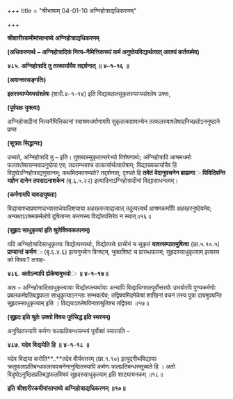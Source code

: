 +++
title = "श्रीभाष्यम् 04-01-10 अग्निहोत्राद्यधिकरणम्"

+++
<div claऽऽ="elementor-widget-container">

**श्रीशारीरकमीमांसाभाष्ये** **अग्निहोत्राद्यधिकरणम्**

**(अधिकरणार्थः – अग्निहोत्रादिकं नित्य-नैमित्तिकरूपं कर्म अनुष्ठेयविद्यार्थत्वात् अवश्यं कर्तव्यमेव)**

**४८५**. **अग्निहोत्रादि** **तु** **तत्कार्यायैव** **तद्दर्शनात्** **॥** **४**–**१**–**१६** **॥**

**(अवान्तरसङ्गतिः)**

**इतरस्याप्येवमसंश्लेषः** (शारी.४-१-१४) इति विद्याबलात्सुकृतस्याप्यसंश्लेष उक्तः,

**(पूर्वपक्षः युक्त्या)**

अग्निहोत्रादीनां नित्यनैमित्तिकानां स्वाश्रमधर्माणामपि सुकृतत्वसामान्येन तत्फलस्याश्लेषादनिच्छतोऽननुष्ठाने प्राप्त

**(सूत्रतः सिद्धान्तः)**

उच्यते, अग्निहोत्रादि तु – इति। तुशब्दस्सुकृतान्तरेभ्यो विशेषणार्थः;
अग्निहोत्रादि आश्रमधर्माः फलाश्लेषासम्भवादनुष्ठेया एव; तदसम्भवश्च तत्कार्यार्थत्वात्तेषाम्; विद्याख्यकार्यायैव हि विदुषोऽग्निहोत्राद्यनुष्ठानम्; कथमिदमवगम्यते? तद्दर्शनात्; दृश्यते हि **तमेतं** **वेदानुवचनेन** **ब्राह्मणा**ः **विविदिषन्ति** **यज्ञेन** **दानेन** **तपसाऽनाशकेन** (बृ.६.५.२२) इत्यादिनाऽग्निहोत्रादीनां विद्यासाधनत्वम्।

**(कर्मणामपि यावदायुषता)**

विद्यायाश्चाप्रयाणादभ्यासाधेयातिशयाया अहरहरुत्पाद्यत्वात् तदुत्पत्त्यर्थं आश्रमकर्मापि अहरहरनुष्ठेयमेव; अन्यथाऽऽश्रमकर्मलोपे दूषितान्तः करणस्य विद्योत्पत्तिरेव न स्यात्॥१६॥

**(सुहृदः साधुकृत्यां इति श्रुतेर्विषयकल्पनम्)**

यदि अग्निहोत्रादिसाधुकृत्याः विद्योत्पत्त्यर्थाः, विद्योत्पत्तेः प्राचीनं च सुकृतं **यावत्सम्पातमुषित्वा** (छा.५.१०.५) **प्राप्यान्तं** **कर्मण**ः (बृ.६.४.६) इत्यनुभवेन विनष्टम्, भुक्तशिष्टं च प्रारब्धफलम्;
सुहृदस्साधुकृत्याम् इत्यस्य को विषयः? तत्राह-

**४८६**. **अतोऽन्यापि** **ह्येकेषामुभयो**ः **॥** **४**–**१**–**१७॥**

अतः – अग्निहोत्रादिसाधुकृत्यायाः विद्योत्पत्त्यर्थायाः अन्यापि विद्याधिगमात्पूर्वोत्तरयोः उभयोरपि पुण्यकर्मणोः प्रबलकर्मप्रतिबद्धफला साधुकृत्याऽनन्ताः सम्भवत्येव; तद्विषयमिदमेकेषां शाखिनां वचनं तस्य पुत्रा दायमुपयन्ति सुहृदस्साधुकृत्याम् इति । विद्ययाऽश्लेषविनाशश्रुतिश्च तद्विषया ॥१७॥

**(सुहृदः इति श्रुतेः उक्तो विषयः पूर्वसिद्ध इति स्मरणम्)**

अनुष्ठितस्यापि कर्मणः फलप्रतिबन्धसम्भवं पूर्वोक्तं स्मारयति –

**४८७**. **यदेव** **विद्ययेति** **हि** **॥** **४**–**१**–**१८** **॥**

यदेव विद्यया करोति**..**तदेव वीर्यवत्तरम् (छा.१.१०) इत्युद्गीथविद्यायाः क्रतुफलाप्रतिबन्धफलत्ववचनेनानुष्ठितस्यापि कर्मणः फलप्रतिबन्धस्सूच्यते हि । अतो विदुषोऽनुष्ठितप्रतिबद्धफलविषयं सुहृदस्साधुकृत्याम् इति शाट्यायनकम् ॥१८॥

**इति** **श्रीशारीरकमीमांसाभाष्ये** **अग्निहोत्राद्यधिकरणम्** **॥१०॥**

</div>
